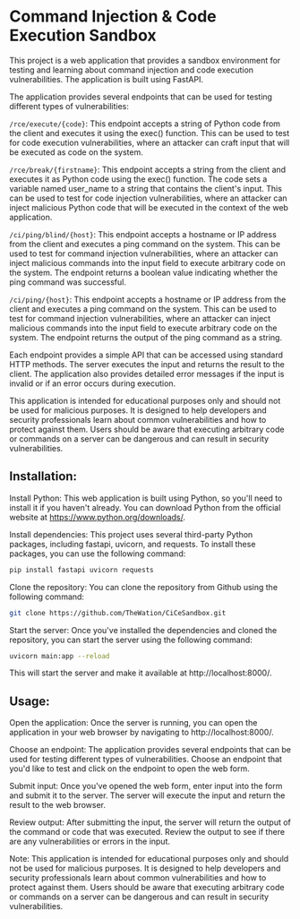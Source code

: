 # Command Injection & Code Execution Sandbox

This project is a web application that provides a sandbox environment for testing and learning about command injection and code execution vulnerabilities. The application is built using FastAPI.

The application provides several endpoints that can be used for testing different types of vulnerabilities:

`/rce/execute/{code}`: This endpoint accepts a string of Python code from the client and executes it using the exec() function. This can be used to test for code execution vulnerabilities, where an attacker can craft input that will be executed as code on the system.

`/rce/break/{firstname}`: This endpoint accepts a string from the client and executes it as Python code using the exec() function. The code sets a variable named user_name to a string that contains the client's input. This can be used to test for code injection vulnerabilities, where an attacker can inject malicious Python code that will be executed in the context of the web application.

`/ci/ping/blind/{host}`: This endpoint accepts a hostname or IP address from the client and executes a ping command on the system. This can be used to test for command injection vulnerabilities, where an attacker can inject malicious commands into the input field to execute arbitrary code on the system. The endpoint returns a boolean value indicating whether the ping command was successful.

`/ci/ping/{host}`: This endpoint accepts a hostname or IP address from the client and executes a ping command on the system. This can be used to test for command injection vulnerabilities, where an attacker can inject malicious commands into the input field to execute arbitrary code on the system. The endpoint returns the output of the ping command as a string.

Each endpoint provides a simple API that can be accessed using standard HTTP methods. The server executes the input and returns the result to the client. The application also provides detailed error messages if the input is invalid or if an error occurs during execution.

This application is intended for educational purposes only and should not be used for malicious purposes. It is designed to help developers and security professionals learn about common vulnerabilities and how to protect against them. Users should be aware that executing arbitrary code or commands on a server can be dangerous and can result in security vulnerabilities.

## Installation:

Install Python: This web application is built using Python, so you'll need to install it if you haven't already. You can download Python from the official website at https://www.python.org/downloads/.

Install dependencies: This project uses several third-party Python packages, including fastapi, uvicorn, and requests. To install these packages, you can use the following command:

```bash
pip install fastapi uvicorn requests
```

Clone the repository: You can clone the repository from Github using the following command:

```bash
git clone https://github.com/TheWation/CiCeSandbox.git
```

Start the server: Once you've installed the dependencies and cloned the repository, you can start the server using the following command:
```bash
uvicorn main:app --reload
```
This will start the server and make it available at http://localhost:8000/.

## Usage:

Open the application: Once the server is running, you can open the application in your web browser by navigating to http://localhost:8000/.

Choose an endpoint: The application provides several endpoints that can be used for testing different types of vulnerabilities. Choose an endpoint that you'd like to test and click on the endpoint to open the web form.

Submit input: Once you've opened the web form, enter input into the form and submit it to the server. The server will execute the input and return the result to the web browser.

Review output: After submitting the input, the server will return the output of the command or code that was executed. Review the output to see if there are any vulnerabilities or errors in the input.

Note: This application is intended for educational purposes only and should not be used for malicious purposes. It is designed to help developers and security professionals learn about common vulnerabilities and how to protect against them. Users should be aware that executing arbitrary code or commands on a server can be dangerous and can result in security vulnerabilities.